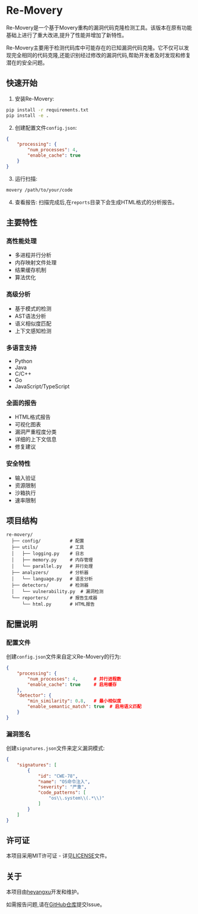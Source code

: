 # Re-Movery

Re-Movery是一个基于Movery重构的漏洞代码克隆检测工具。该版本在原有功能基础上进行了重大改进,提升了性能并增加了新特性。

Re-Movery主要用于检测代码库中可能存在的已知漏洞代码克隆。它不仅可以发现完全相同的代码克隆,还能识别经过修改的漏洞代码,帮助开发者及时发现和修复潜在的安全问题。

## 快速开始

1. 安装Re-Movery:

```bash
pip install -r requirements.txt
pip install -e .
```

2. 创建配置文件`config.json`:

```json
{
    "processing": {
        "num_processes": 4,
        "enable_cache": true
    }
}
```

3. 运行扫描:

```bash
movery /path/to/your/code
```

4. 查看报告:
扫描完成后,在`reports`目录下会生成HTML格式的分析报告。

## 主要特性

### 高性能处理
- 多进程并行分析
- 内存映射文件处理
- 结果缓存机制
- 算法优化

### 高级分析
- 基于模式的检测
- AST语法分析
- 语义相似度匹配
- 上下文感知检测

### 多语言支持
- Python
- Java
- C/C++
- Go
- JavaScript/TypeScript

### 全面的报告
- HTML格式报告
- 可视化图表
- 漏洞严重程度分类
- 详细的上下文信息
- 修复建议

### 安全特性
- 输入验证
- 资源限制
- 沙箱执行
- 速率限制

## 项目结构
```
re-movery/
  ├── config/           # 配置
  ├── utils/            # 工具
  │   ├── logging.py    # 日志
  │   ├── memory.py     # 内存管理
  │   └── parallel.py   # 并行处理
  ├── analyzers/        # 分析器
  │   └── language.py   # 语言分析
  ├── detectors/        # 检测器
  │   └── vulnerability.py  # 漏洞检测
  └── reporters/        # 报告生成器
      └── html.py       # HTML报告
```

## 配置说明

### 配置文件

创建`config.json`文件来自定义Re-Movery的行为:

```json
{
    "processing": {
        "num_processes": 4,      # 并行进程数
        "enable_cache": true     # 启用缓存
    },
    "detector": {
        "min_similarity": 0.8,   # 最小相似度
        "enable_semantic_match": true  # 启用语义匹配
    }
}
```

### 漏洞签名

创建`signatures.json`文件来定义漏洞模式:

```json
{
    "signatures": [
        {
            "id": "CWE-78",
            "name": "OS命令注入",
            "severity": "严重",
            "code_patterns": [
                "os\\.system\\(.*\\)"
            ]
        }
    ]
}
```

## 许可证

本项目采用MIT许可证 - 详见[LICENSE](LICENSE)文件。

## 关于

本项目由[heyangxu](https://github.com/heyangxu)开发和维护。

如需报告问题,请在[GitHub仓库](https://github.com/heyangxu/Re-movery)提交Issue。
